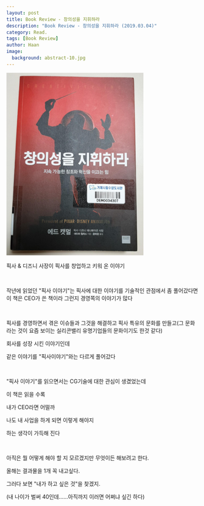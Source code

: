 ```yaml
---
layout: post
title: Book Review - 창의성을 지휘하라
description: "Book Review - 창의성을 지휘하라 (2019.03.04)" 
category: Read.
tags: [Book Review]
author: Haan
image:
  background: abstract-10.jpg
---
```

<img src="/assets/img/BR_190304.jpg" width="360">
<br/>
<p>픽사 & 디즈니 사장이 픽사를 창업하고 키워 온 이야기</p>
<br>
<p>작년에 읽었던 "픽사 이야기"는 픽사에 대한 이야기를 기술적인 관점에서 좀 풀어갔다면 이 책은 CEO가 쓴 책이라 그런지 경영쪽의 이야기가 많다 </p>
<br>
<p>픽사를 경영하면서 겪은 이슈들과 그것을 해결하고 픽사 특유의 문화를 만들고(그 문화라는 것이 요즘 보이는 실리콘밸리 유명기업들의 문화이기도 한것 같다) </p>
<p>회사를 성장 시킨 이야기인데</p>
<p>같은 이야기를 "픽사이야기"와는 다르게 풀어갔다</p>
<br>
<p>"픽사 이야기"를 읽으면서는 CG기술에 대한 관심이 생겼었는데</p>
<p>이 책은 읽을 수록 </p>
<p>내가 CEO라면 어떨까</p>
<p>나도 내 사업을 하게 되면 이렇게 해야지</p>
<p>하는 생각이 가득해 진다</p>
<br>
<p>아직은 뭘 어떻게 해야 할 지 모르겠지만 무엇이든 해보려고 한다.</p>
<p>올해는 결과물을 1개 꼭 내고싶다.</p>
<p>그러다 보면 "내가 하고 싶은 것"을 찾겠지.</p>
<p>(내 나이가 벌써 40인데......아직까지 이러면 어쩌냐 싶긴 하다)</p>